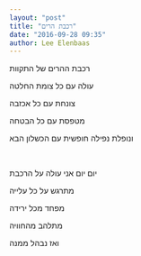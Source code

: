 ```yaml
---
layout: "post"
title: "רכבת הרים"
date: "2016-09-28 09:35"
author: Lee Elenbaas
---
```

רכבת ההרים של התקוות

עולה עם כל צומת החלטה

צונחת עם כל אכזבה

מטפסת עם כל הבטחה

ונופלת נפילה חופשית עם הכשלון הבא

<br>

יום יום אני עולה על הרכבת

מתרגש על כל עלייה

מפחד מכל ירידה

מתלהב מהחוויה

ואז נבהל ממנה

<br>
